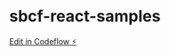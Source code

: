 # sbcf-react-samples

[Edit in Codeflow ⚡️](https://stackblitz.com/~/github.com/10xvick/sbcf-react-samples)